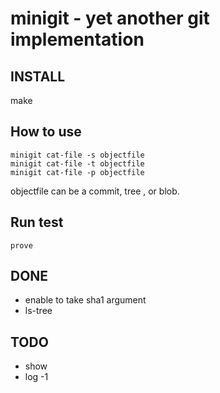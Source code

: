 # minigit - yet another git implementation

## INSTALL

make

## How to use
```
minigit cat-file -s objectfile
minigit cat-file -t objectfile
minigit cat-file -p objectfile
```

objectfile can be a commit, tree , or blob.

## Run test

```
prove
```

## DONE
* enable to take sha1 argument
* ls-tree

## TODO
* show
* log -1
